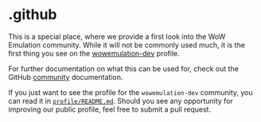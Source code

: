 # .github

This is a special place, where we provide a first look into the WoW Emulation
community. While it will not be commonly used much, it is the first thing you
see on the [wowemulation-dev](https://github.com/wowemulation-dev) profile.

For further documentation on what this can be used for, check out the GitHub
[community](https://docs.github.com/en/communities) documentation.

If you just want to see the profile for the `wowemulation-dev` community, you
can read it in [`profile/README.md`](profile/README.md). Should you see any
opportunity for improving our public profile, feel free to submit a pull request.
